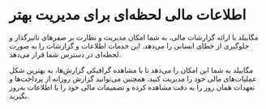 # اطلاعات مالی لحظه‌ای برای مدیریت بهتر

مگابیلد با ارائه گزارشات مالی، به شما امکان مدیریت و نظارت بر صفرهای تاثیرگذار و جلوگیری از خطای انسانی را می‌دهد. این خدمات اطلاعات و گزارشات را به صورت لحظه‌ای در دسترس شما قرار می‌دهد.

مگابیلد به شما این امکان را می‌دهد تا با مشاهده گرافیکی گزارش‌ها، به بهترین شکل عملیات‌های مالی خود را مدیریت کنید. همچنین می‌توانید گزارش روزانه از پرداخت‌ها و تعهدات همان روز را به دقت مشاهده کرده و تصمیمات مالی خود را با اطلاعات به‌روز بگیرید.

